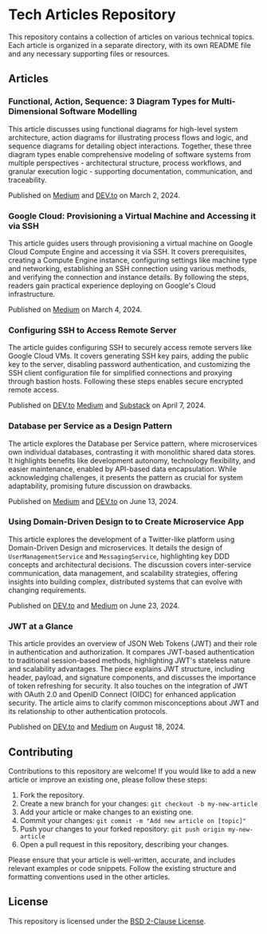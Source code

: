 # Tech Articles Repository 
This repository contains a collection of articles on various technical topics. Each article is organized in a separate directory, with its own README file and any necessary supporting files or resources. 
## Articles
### Functional, Action, Sequence: 3 Diagram Types for Multi-Dimensional Software Modelling
This article discusses using functional diagrams for high-level system architecture, action diagrams for illustrating process flows and logic, and sequence diagrams for detailing object interactions. Together, these three diagram types enable comprehensive modeling of software systems from multiple perspectives - architectural structure, process workflows, and granular execution logic - supporting documentation, communication, and traceability.

Published on [Medium](https://medium.com/@eugene-zimin/functional-action-sequence-3-diagram-types-for-multi-dimensional-software-modeling-d5e5b1a1d870) and [DEV.to](https://dev.to/eugene-zimin/functional-action-sequence-3-diagram-types-for-multi-dimensional-software-modeling-3a50) on March 2, 2024.
### Google Cloud: Provisioning a Virtual Machine and Accessing it via SSH
This article guides users through provisioning a virtual machine on Google Cloud Compute Engine and accessing it via SSH. It covers prerequisites, creating a Compute Engine instance, configuring settings like machine type and networking, establishing an SSH connection using various methods, and verifying the connection and instance details. By following the steps, readers gain practical experience deploying on Google's Cloud infrastructure.

Published on [Medium](https://medium.com/p/dde4307a8e9b) on March 4, 2024.
### Configuring SSH to Access Remote Server
The article guides configuring SSH to securely access remote servers like Google Cloud VMs. It covers generating SSH key pairs, adding the public key to the server, disabling password authentication, and customizing the SSH client configuration file for simplified connections and proxying through bastion hosts. Following these steps enables secure encrypted remote access.

Published on [DEV.to](https://dev.to/eugene-zimin/configuring-ssh-to-access-remote-server-2ljk) [Medium](https://medium.com/p/f12f94a8bec7) and [Substack](https://eugenezimin.substack.com/publish/posts/detail/143371896/share-center) on April 7, 2024.

### Database per Service as a Design Pattern
The article explores the Database per Service pattern, where microservices own individual databases, contrasting it with monolithic shared data stores. It highlights benefits like development autonomy, technology flexibility, and easier maintenance, enabled by API-based data encapsulation. While acknowledging challenges, it presents the pattern as crucial for system adaptability, promising future discussion on drawbacks.

Published on [Medium](https://medium.com/p/1d48cccd0b19) and [DEV.to](https://dev.to/eugene-zimin/database-per-service-as-a-design-pattern-44gi) on June 13, 2024.

### Using Domain-Driven Design to to Create Microservice App
This article explores the development of a Twitter-like platform using Domain-Driven Design and microservices. It details the design of `UserManagementService` and `MessagingService`, highlighting key DDD concepts and architectural decisions. The discussion covers inter-service communication, data management, and scalability strategies, offering insights into building complex, distributed systems that can evolve with changing requirements.

Published on [DEV.to](https://dev.to/eugene-zimin/leveraging-domain-driven-design-for-application-design-58e2) and [Medium](https://medium.com/@eugene-zimin/using-domain-driven-design-to-to-create-microservice-app-e234154a3fd1) on June 23, 2024.

### JWT at a Glance
This article provides an overview of JSON Web Tokens (JWT) and their role in authentication and authorization. It compares JWT-based authentication to traditional session-based methods, highlighting JWT's stateless nature and scalability advantages. The piece explains JWT structure, including header, payload, and signature components, and discusses the importance of token refreshing for security. It also touches on the integration of JWT with OAuth 2.0 and OpenID Connect (OIDC) for enhanced application security. The article aims to clarify common misconceptions about JWT and its relationship to other authentication protocols.

Published on [DEV.to](https://dev.to/eugene-zimin/jwt-at-a-glance-4f1d) and [Medium](https://medium.com/@eugene-zimin/jwt-at-a-glance-0357387417d4) on August 18, 2024.
## Contributing 
Contributions to this repository are welcome! If you would like to add a new article or improve an existing one, please follow these steps: 
1. Fork the repository. 
2. Create a new branch for your changes: `git checkout -b my-new-article` 
3. Add your article or make changes to an existing one. 
4. Commit your changes: `git commit -m "Add new article on [topic]"` 
5. Push your changes to your forked repository: `git push origin my-new-article` 
6. Open a pull request in this repository, describing your changes. 

Please ensure that your article is well-written, accurate, and includes relevant examples or code snippets. Follow the existing structure and formatting conventions used in the other articles. 
## License 
This repository is licensed under the [BSD 2-Clause License](LICENSE).
